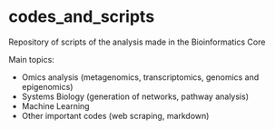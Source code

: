 # codes_and_scripts
Repository of scripts of the analysis made in the Bioinformatics Core

Main topics:
* Omics analysis (metagenomics, transcriptomics, genomics and epigenomics)
* Systems Biology (generation of networks, pathway analysis)
* Machine Learning
* Other important codes (web scraping, markdown)
